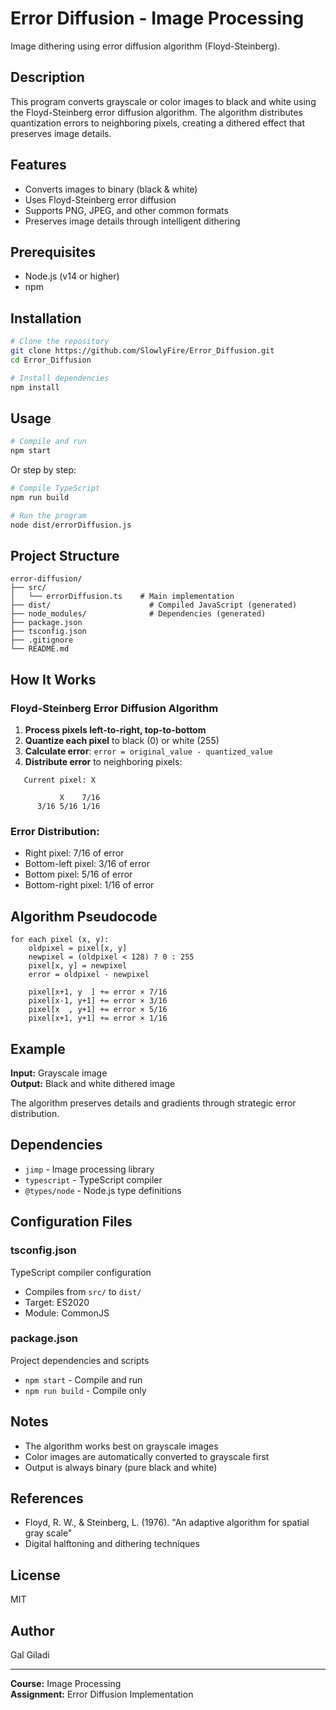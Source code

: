 # Error Diffusion - Image Processing

Image dithering using error diffusion algorithm (Floyd-Steinberg).

## Description

This program converts grayscale or color images to black and white using the Floyd-Steinberg error diffusion algorithm. The algorithm distributes quantization errors to neighboring pixels, creating a dithered effect that preserves image details.

## Features

- Converts images to binary (black & white)
- Uses Floyd-Steinberg error diffusion
- Supports PNG, JPEG, and other common formats
- Preserves image details through intelligent dithering

## Prerequisites

- Node.js (v14 or higher)
- npm

## Installation
```bash
# Clone the repository
git clone https://github.com/SlowlyFire/Error_Diffusion.git
cd Error_Diffusion

# Install dependencies
npm install
```

## Usage
```bash
# Compile and run
npm start
```

Or step by step:
```bash
# Compile TypeScript
npm run build

# Run the program
node dist/errorDiffusion.js
```

## Project Structure
```
error-diffusion/
├── src/
│   └── errorDiffusion.ts    # Main implementation
├── dist/                      # Compiled JavaScript (generated)
├── node_modules/              # Dependencies (generated)
├── package.json
├── tsconfig.json
├── .gitignore
└── README.md
```

## How It Works

### Floyd-Steinberg Error Diffusion Algorithm

1. **Process pixels left-to-right, top-to-bottom**
2. **Quantize each pixel** to black (0) or white (255)
3. **Calculate error**: `error = original_value - quantized_value`
4. **Distribute error** to neighboring pixels:
```
   Current pixel: X
   
           X    7/16
      3/16 5/16 1/16
```

### Error Distribution:
- Right pixel: 7/16 of error
- Bottom-left pixel: 3/16 of error
- Bottom pixel: 5/16 of error
- Bottom-right pixel: 1/16 of error

## Algorithm Pseudocode
```
for each pixel (x, y):
    oldpixel = pixel[x, y]
    newpixel = (oldpixel < 128) ? 0 : 255
    pixel[x, y] = newpixel
    error = oldpixel - newpixel
    
    pixel[x+1, y  ] += error × 7/16
    pixel[x-1, y+1] += error × 3/16
    pixel[x  , y+1] += error × 5/16
    pixel[x+1, y+1] += error × 1/16
```

## Example

**Input:** Grayscale image  
**Output:** Black and white dithered image

The algorithm preserves details and gradients through strategic error distribution.

## Dependencies

- `jimp` - Image processing library
- `typescript` - TypeScript compiler
- `@types/node` - Node.js type definitions

## Configuration Files

### tsconfig.json
TypeScript compiler configuration
- Compiles from `src/` to `dist/`
- Target: ES2020
- Module: CommonJS

### package.json
Project dependencies and scripts
- `npm start` - Compile and run
- `npm run build` - Compile only

## Notes

- The algorithm works best on grayscale images
- Color images are automatically converted to grayscale first
- Output is always binary (pure black and white)

## References

- Floyd, R. W., & Steinberg, L. (1976). "An adaptive algorithm for spatial gray scale"
- Digital halftoning and dithering techniques

## License

MIT

## Author

Gal Giladi

---

**Course:** Image Processing  
**Assignment:** Error Diffusion Implementation
